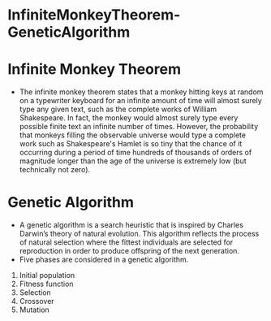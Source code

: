 # InfiniteMonkeyTheorem-GeneticAlgorithm

# Infinite Monkey Theorem
- The infinite monkey theorem states that a monkey hitting keys at random on a typewriter keyboard for an infinite amount of time will almost surely type any given text, such as the complete works of William Shakespeare. In fact, the monkey would almost surely type every possible finite text an infinite number of times. However, the probability that monkeys filling the observable universe would type a complete work such as Shakespeare's Hamlet is so tiny that the chance of it occurring during a period of time hundreds of thousands of orders of magnitude longer than the age of the universe is extremely low (but technically not zero).
     
# Genetic Algorithm
- A genetic algorithm is a search heuristic that is inspired by Charles Darwin’s theory of natural evolution. This algorithm reflects the process of natural selection where the fittest individuals are selected for reproduction in order to produce offspring of the next generation.
- Five phases are considered in a genetic algorithm.
1. Initial population
2. Fitness function
3. Selection
4. Crossover
5. Mutation
